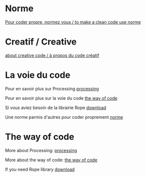 # Norme
[Pour coder propre, normez vous / to make a clean code use norme](https://github.com/StanLepunK/La-Voie-du-Code/blob/master/norme_voie_du_code.md)

# Creatif / Creative

[about creative code / à propos du code créatif](https://github.com/StanLepunK/code_creatif)

# La voie du code

Pour en savoir plus sur Processing [processing](https://processing.org/)

Pour en savoir plus sur la voie du code [the way of code](http://thewayofcode.xyz)

Si vous aviez besoin de la librairie Rope [download](https://github.com/StanLepunK/Rope/blob/master/build_rope/Rope.zip)

Une norme parmis d'autres pour coder proprement [norme](https://github.com/StanLepunK/La-Voie-du-Code/blob/master/norme_voie_du_code.md)

# The way of code

More about Processing: [processing](https://processing.org/)

More about the way of code: [the way of code](http://thewayofcode.xyz)

If you need Rope library [download](https://github.com/StanLepunK/Rope/blob/master/build_rope/Rope.zip)
